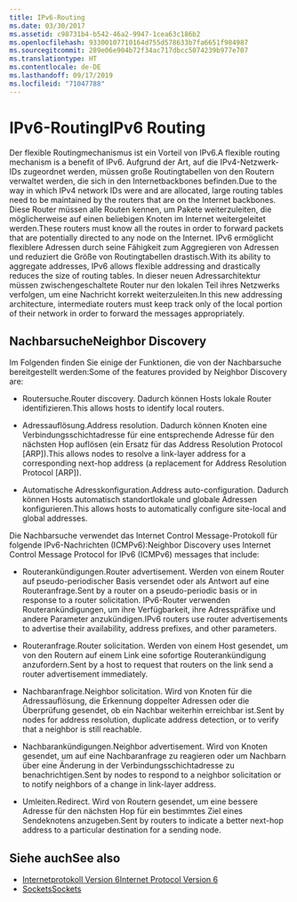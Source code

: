 ```yaml
---
title: IPv6-Routing
ms.date: 03/30/2017
ms.assetid: c98731b4-b542-46a2-9947-1cea63c186b2
ms.openlocfilehash: 93300107710164d755d578633b7fa6651f984987
ms.sourcegitcommit: 289e06e904b72f34ac717dbcc5074239b977e707
ms.translationtype: HT
ms.contentlocale: de-DE
ms.lasthandoff: 09/17/2019
ms.locfileid: "71047788"
---
```

# <a name="ipv6-routing"></a><span data-ttu-id="c097d-102">IPv6-Routing</span><span class="sxs-lookup"><span data-stu-id="c097d-102">IPv6 Routing</span></span>
<span data-ttu-id="c097d-103">Der flexible Routingmechanismus ist ein Vorteil von IPv6.</span><span class="sxs-lookup"><span data-stu-id="c097d-103">A flexible routing mechanism is a benefit of IPv6.</span></span> <span data-ttu-id="c097d-104">Aufgrund der Art, auf die IPv4-Netzwerk-IDs zugeordnet werden, müssen große Routingtabellen von den Routern verwaltet werden, die sich in den Internetbackbones befinden.</span><span class="sxs-lookup"><span data-stu-id="c097d-104">Due to the way in which IPv4 network IDs were and are allocated, large routing tables need to be maintained by the routers that are on the Internet backbones.</span></span> <span data-ttu-id="c097d-105">Diese Router müssen alle Routen kennen, um Pakete weiterzuleiten, die möglicherweise auf einen beliebigen Knoten im Internet weitergeleitet werden.</span><span class="sxs-lookup"><span data-stu-id="c097d-105">These routers must know all the routes in order to forward packets that are potentially directed to any node on the Internet.</span></span> <span data-ttu-id="c097d-106">IPv6 ermöglicht flexiblere Adressen durch seine Fähigkeit zum Aggregieren von Adressen und reduziert die Größe von Routingtabellen drastisch.</span><span class="sxs-lookup"><span data-stu-id="c097d-106">With its ability to aggregate addresses, IPv6 allows flexible addressing and drastically reduces the size of routing tables.</span></span> <span data-ttu-id="c097d-107">In dieser neuen Adressarchitektur müssen zwischengeschaltete Router nur den lokalen Teil ihres Netzwerks verfolgen, um eine Nachricht korrekt weiterzuleiten.</span><span class="sxs-lookup"><span data-stu-id="c097d-107">In this new addressing architecture, intermediate routers must keep track only of the local portion of their network in order to forward the messages appropriately.</span></span>  
  
## <a name="neighbor-discovery"></a><span data-ttu-id="c097d-108">Nachbarsuche</span><span class="sxs-lookup"><span data-stu-id="c097d-108">Neighbor Discovery</span></span>  
 <span data-ttu-id="c097d-109">Im Folgenden finden Sie einige der Funktionen, die von der Nachbarsuche bereitgestellt werden:</span><span class="sxs-lookup"><span data-stu-id="c097d-109">Some of the features provided by Neighbor Discovery are:</span></span>  
  
- <span data-ttu-id="c097d-110">Routersuche.</span><span class="sxs-lookup"><span data-stu-id="c097d-110">Router discovery.</span></span> <span data-ttu-id="c097d-111">Dadurch können Hosts lokale Router identifizieren.</span><span class="sxs-lookup"><span data-stu-id="c097d-111">This allows hosts to identify local routers.</span></span>  
  
- <span data-ttu-id="c097d-112">Adressauflösung.</span><span class="sxs-lookup"><span data-stu-id="c097d-112">Address resolution.</span></span> <span data-ttu-id="c097d-113">Dadurch können Knoten eine Verbindungsschichtadresse für eine entsprechende Adresse für den nächsten Hop auflösen (ein Ersatz für das Address Resolution Protocol [ARP]).</span><span class="sxs-lookup"><span data-stu-id="c097d-113">This allows nodes to resolve a link-layer address for a corresponding next-hop address (a replacement for Address Resolution Protocol [ARP]).</span></span>  
  
- <span data-ttu-id="c097d-114">Automatische Adresskonfiguration.</span><span class="sxs-lookup"><span data-stu-id="c097d-114">Address auto-configuration.</span></span> <span data-ttu-id="c097d-115">Dadurch können Hosts automatisch standortlokale und globale Adressen konfigurieren.</span><span class="sxs-lookup"><span data-stu-id="c097d-115">This allows hosts to automatically configure site-local and global addresses.</span></span>  
  
 <span data-ttu-id="c097d-116">Die Nachbarsuche verwendet das Internet Control Message-Protokoll für folgende IPv6-Nachrichten (ICMPv6):</span><span class="sxs-lookup"><span data-stu-id="c097d-116">Neighbor Discovery uses Internet Control Message Protocol for IPv6 (ICMPv6) messages that include:</span></span>  
  
- <span data-ttu-id="c097d-117">Routerankündigungen.</span><span class="sxs-lookup"><span data-stu-id="c097d-117">Router advertisement.</span></span> <span data-ttu-id="c097d-118">Werden von einem Router auf pseudo-periodischer Basis versendet oder als Antwort auf eine Routeranfrage.</span><span class="sxs-lookup"><span data-stu-id="c097d-118">Sent by a router on a pseudo-periodic basis or in response to a router solicitation.</span></span> <span data-ttu-id="c097d-119">IPv6-Router verwenden Routerankündigungen, um ihre Verfügbarkeit, ihre Adresspräfixe und andere Parameter anzukündigen.</span><span class="sxs-lookup"><span data-stu-id="c097d-119">IPv6 routers use router advertisements to advertise their availability, address prefixes, and other parameters.</span></span>  
  
- <span data-ttu-id="c097d-120">Routeranfrage.</span><span class="sxs-lookup"><span data-stu-id="c097d-120">Router solicitation.</span></span> <span data-ttu-id="c097d-121">Werden von einem Host gesendet, um von den Routern auf einem Link eine sofortige Routerankündigung anzufordern.</span><span class="sxs-lookup"><span data-stu-id="c097d-121">Sent by a host to request that routers on the link send a router advertisement immediately.</span></span>  
  
- <span data-ttu-id="c097d-122">Nachbaranfrage.</span><span class="sxs-lookup"><span data-stu-id="c097d-122">Neighbor solicitation.</span></span> <span data-ttu-id="c097d-123">Wird von Knoten für die Adressauflösung, die Erkennung doppelter Adressen oder die Überprüfung gesendet, ob ein Nachbar weiterhin erreichbar ist.</span><span class="sxs-lookup"><span data-stu-id="c097d-123">Sent by nodes for address resolution, duplicate address detection, or to verify that a neighbor is still reachable.</span></span>  
  
- <span data-ttu-id="c097d-124">Nachbarankündigungen.</span><span class="sxs-lookup"><span data-stu-id="c097d-124">Neighbor advertisement.</span></span> <span data-ttu-id="c097d-125">Wird von Knoten gesendet, um auf eine Nachbaranfrage zu reagieren oder um Nachbarn über eine Änderung in der Verbindungsschichtadresse zu benachrichtigen.</span><span class="sxs-lookup"><span data-stu-id="c097d-125">Sent by nodes to respond to a neighbor solicitation or to notify neighbors of a change in link-layer address.</span></span>  
  
- <span data-ttu-id="c097d-126">Umleiten.</span><span class="sxs-lookup"><span data-stu-id="c097d-126">Redirect.</span></span> <span data-ttu-id="c097d-127">Wird von Routern gesendet, um eine bessere Adresse für den nächsten Hop für ein bestimmtes Ziel eines Sendeknotens anzugeben.</span><span class="sxs-lookup"><span data-stu-id="c097d-127">Sent by routers to indicate a better next-hop address to a particular destination for a sending node.</span></span>  
  
## <a name="see-also"></a><span data-ttu-id="c097d-128">Siehe auch</span><span class="sxs-lookup"><span data-stu-id="c097d-128">See also</span></span>

- [<span data-ttu-id="c097d-129">Internetprotokoll Version 6</span><span class="sxs-lookup"><span data-stu-id="c097d-129">Internet Protocol Version 6</span></span>](internet-protocol-version-6.md)
- [<span data-ttu-id="c097d-130">Sockets</span><span class="sxs-lookup"><span data-stu-id="c097d-130">Sockets</span></span>](sockets.md)
